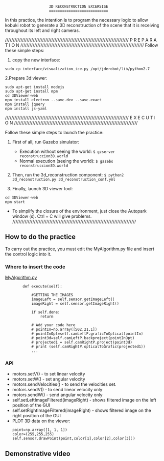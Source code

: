                         3D RECONSTRUCTION EXCERSISE
                        ===========================
In this practice, the intention is to program the necessary logic to allow kobuki
robot to generate a 3D reconstruction of the scene that it is receiving throughout its
left and right cameras.

////////////////////////////////////////////////////////////////////////////////
                        P R E P A R A T I O N
////////////////////////////////////////////////////////////////////////////////
Follow these simple steps:

1. copy the new interface:
```
sudo cp interface/visualization_ice.py /opt/jderobot/lib/python2.7
```

2.Prepare 3d viewer:
```
sudo apt-get install nodejs
sudo apt-get install npm
cd 3DViewer-web
npm install electron --save-dev --save-exact
npm install jquery
npm install js-yaml
```


////////////////////////////////////////////////////////////////////////////////
                           E X E C U T I O N 
////////////////////////////////////////////////////////////////////////////////

Follow these simple steps to launch the practice:

1. First of all, run Gazebo simulator:
    * Execution without seeing the world: 
`$ gzserver reconstruccion3D.world`
    * Normal execution (seeing the world): 
`$ gazebo reconstruccion3D.world`

2. Then, run the 3d_reconstruction component:
`$ python2 3d_reconstruction.py 3d_reconstruction_conf.yml`

2. Finally, launch 3D viewer tool:
``` 
cd 3DViewer-web
npm start

``` 


* To simplify the closure of the environment, just close the Autopark window (s). 
  Ctrl + C will give problems.
////////////////////////////////////////////////////////////////////////////////

## How to do the practice
To carry out the practice, you must edit the MyAlgorithm.py file and insert 
the control logic into it.

### Where to insert the code
[MyAlgorithm.py](MyAlgorithm.py#L41)
```
        def execute(self):

            #GETTING THE IMAGES
            imageLeft = self.sensor.getImageLeft()
            imageRight = self.sensor.getImageRight()

            if self.done:
                return

            # Add your code here
            # pointIn=np.array([502,21,1])
            # pointInOpt=self.camLeftP.graficToOptical(pointIn)
            # point3d=self.camLeftP.backproject(pointInOpt)
            # projected1 = self.camRightP.project(point3d)
            # print (self.camRightP.opticalToGrafic(projected1))
            ...
```

### API
* motors.setV() - to set linear velocity
* motors.setW() - set angular velocity
* motors.sendVelocities() - to send the velocities set.
* motors.sendV() - to send linear velocity only
* motors.sendW() - send angular velocity only
* self.setLeftImageFiltered(imageRight) - shows filtered image on the left position of the GUI
* self.setRightImageFiltered(imageRight) - shows filtered image on the right position of the GUI
* PLOT 3D data on the viewer:
   ```
   point=np.array([1, 1, 1])
   color=(255,255,255)
   self.sensor.drawPoint(point,color[1],color[2],color[3])) 
   ```

## Demonstrative video
